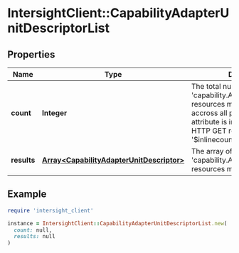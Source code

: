# IntersightClient::CapabilityAdapterUnitDescriptorList

## Properties

| Name | Type | Description | Notes |
| ---- | ---- | ----------- | ----- |
| **count** | **Integer** | The total number of &#39;capability.AdapterUnitDescriptor&#39; resources matching the request, accross all pages. The &#39;Count&#39; attribute is included when the HTTP GET request includes the &#39;$inlinecount&#39; parameter. | [optional] |
| **results** | [**Array&lt;CapabilityAdapterUnitDescriptor&gt;**](CapabilityAdapterUnitDescriptor.md) | The array of &#39;capability.AdapterUnitDescriptor&#39; resources matching the request. | [optional] |

## Example

```ruby
require 'intersight_client'

instance = IntersightClient::CapabilityAdapterUnitDescriptorList.new(
  count: null,
  results: null
)
```

